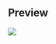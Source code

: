 ## Preview

![](https://github.com/yakothari25/MobileTechnology/blob/master/Assignment%202/Assign1.PNG)
